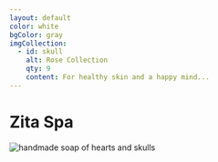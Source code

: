 ```yaml
---
layout: default
color: white
bgColor: gray
imgCollection:
  - id: skull
    alt: Rose Collection
    qty: 9
    content: For healthy skin and a happy mind...
---
```

# Zita Spa
<img src="assets/img/gallery/skull6.jpg" class="img-fluid" alt="handmade soap of hearts and skulls">
